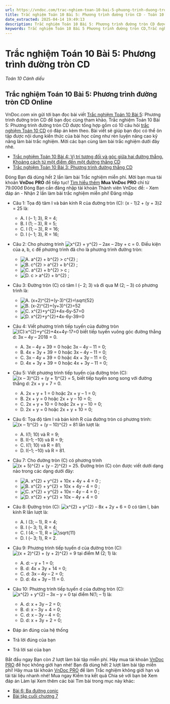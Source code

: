 ```yaml
---
url: https://vndoc.com/trac-nghiem-toan-10-bai-5-phuong-trinh-duong-tron-cd-291442
title: Trắc nghiệm Toán 10 Bài 5: Phương trình đường tròn CD - Toán 10 Cánh diều - VnDoc.com
date_extracted: 2025-04-14 19:49:13
description: Trắc nghiệm Toán 10 Bài 5: Phương trình đường tròn CD được VnDoc.com sưu tầm và xin gửi tới bạn đọc cùng tham khảo.
keywords: Trắc nghiệm Toán 10 Bài 5 Phương trình đường tròn CD,Trắc nghiệm Toán 10 Bài 5,Phương trình đường tròn,trắc nghiệm toán 10,trắc nghiệm toán 10 CD,toán 10,toán 10 Cd,toán 10 bài 5
---
```


# Trắc nghiệm Toán 10 Bài 5: Phương trình đường tròn CD
 _Toán 10 Cánh diều_
## Trắc nghiệm Toán 10 Bài 5: Phương trình đường tròn CD Online
VnDoc.com xin gửi tới bạn đọc bài viết [Trắc nghiệm Toán 10 Bài 5](<https://vndoc.com/trac-nghiem-toan-10-bai-5-phuong-trinh-duong-tron-cd-291442>): Phương trình đường tròn CD để bạn đọc cùng tham khảo.
Trắc nghiệm Toán 10 Bài 5: Phương trình đường tròn CD được tổng hợp gồm có 10 câu hỏi [trắc nghiệm Toán 10 CD](<https://vndoc.com/trac-nghiem-toan-10-cd>) có đáp án kèm theo. Bài viết sẽ giúp bạn đọc có thể ôn tập được nội dung kiến thức của bài học cũng như rèn luyện nâng cao kỹ năng làm bài trắc nghiệm. Mời các bạn cùng làm bài trắc nghiệm dưới đây nhé.
  * [Trắc nghiệm Toán 10 Bài 4: Vị trí tương đối và góc giữa hai đường thẳng. Khoảng cách từ một điểm đến một đường thẳng CD](<https://vndoc.com/trac-nghiem-toan-10-bai-4-vi-tri-tuong-doi-va-goc-giua-hai-duong-thang-khoang-cach-tu-mot-diem-den-mot-duong-thang-cd-291441>)
  * [Trắc nghiệm Toán 10 Bài 3: Phương trình đường thẳng CD](<https://vndoc.com/trac-nghiem-toan-10-bai-3-phuong-trinh-duong-thang-cd-291135>)

Đóng
Bạn đã dùng hết 2 lần làm bài Trắc nghiệm miễn phí. Mời bạn mua tài khoản **VnDoc PRO** để tiếp tục\! [Tìm hiểu thêm](</pro>)
**Mua VnDoc PRO** chỉ từ 79.000đ
Đóng
Bạn cần đăng nhập tài khoản Thành viên VnDoc để:
\- Xem đáp án
\- Nhận 2 lần làm bài trắc nghiệm miễn phí\!
Đăng nhập 
  * Câu 1:
Tọa độ tâm I và bán kính R của đường tròn \(C\): \(x - 1\)2 \+ \(y + 3\)2 = 25 là:
    * A. I \(– 1; 3\), R = 4;
    * B. I \(1; – 3\), R = 5;
    * C. I \(1; – 3\), R = 16;
    * D. I \(– 1; 3\), R = 16;
  * Câu 2:
Cho phương trình ![x^{2} + y^{2} – 2ax – 2by + c = 0](https://tex.vdoc.vn?tex=x%5E%7B2%7D%20%2B%20y%5E%7B2%7D%20%E2%80%93%202ax%20%E2%80%93%202by%20%2B%20c%20%3D%200). Điều kiện của a, b, c để phương trình đã cho là phương trình đường tròn:
    * ![A. a^{2} + b^{2} > c^{2} ;](https://tex.vdoc.vn?tex=A.%20a%5E%7B2%7D%C2%A0%2B%20b%5E%7B2%7D%C2%A0%3E%20c%5E%7B2%7D%20%3B)
    * ![B. c^{2} > a^{2} + b^{2} ;](https://tex.vdoc.vn?tex=B.%20c%5E%7B2%7D%C2%A0%3E%20a%5E%7B2%7D%C2%A0%2B%20b%5E%7B2%7D%20%3B)
    * ![C. a^{2} + b^{2} > c ;](https://tex.vdoc.vn?tex=C.%20a%5E%7B2%7D%C2%A0%2B%20b%5E%7B2%7D%C2%A0%3E%20c%20%3B)
    * ![D. c > a^{2} + b^{2} ;](https://tex.vdoc.vn?tex=D.%20c%20%3E%20a%5E%7B2%7D%C2%A0%2B%20b%5E%7B2%7D%20%3B)
  * Câu 3:
Đường tròn \(C\) có tâm I \(– 2; 3\) và đi qua M \(2; – 3\) có phương trình là:
    * ![A. \(x+2\)^{2}+\(y-3\)^{2}=\\sqrt{52}](https://tex.vdoc.vn?tex=A.%20\(x%2B2\)%5E%7B2%7D%2B\(y-3\)%5E%7B2%7D%3D%5Csqrt%7B52%7D)
    * ![B. \(x-2\)^{2}+\(y+3\)^{2}=52](https://tex.vdoc.vn?tex=B.%20\(x-2\)%5E%7B2%7D%2B\(y%2B3\)%5E%7B2%7D%3D52)
    * ![C. x^{2}+y^{2}+4x-6y-57=0](https://tex.vdoc.vn?tex=C.%20x%5E%7B2%7D%2By%5E%7B2%7D%2B4x-6y-57%3D0)
    * ![D. x^{2}+y^{2}+4x-6y-39=0](https://tex.vdoc.vn?tex=D.%20x%5E%7B2%7D%2By%5E%7B2%7D%2B4x-6y-39%3D0)
  * Câu 4:
Viết phương trình tiếp tuyến của đường tròn![\(C\):x^{2}+y^{2}+4x+4y-17=0](https://tex.vdoc.vn?tex=\(C\)%3Ax%5E%7B2%7D%2By%5E%7B2%7D%2B4x%2B4y-17%3D0) biết tiếp tuyến vuông góc đường thẳng d: 3x – 4y – 2018 = 0.
    * A. 3x – 4y + 39 = 0 hoặc 3x – 4y – 11 = 0;
    * B. 4x + 3y + 39 = 0 hoặc 3x – 4y – 11 = 0;
    * C. 3x – 4y + 39 = 0 hoặc 4x + 3y – 11 = 0;
    * D. 4x + 3y + 39 = 0 hoặc 4x + 3y – 11 = 0;
  * Câu 5:
Viết phương trình tiếp tuyến của đường tròn \(C\): ![\(x – 3\)^{2} + \(y + 1\)^{2} = 5](https://tex.vdoc.vn?tex=\(x%20%E2%80%93%203\)%5E%7B2%7D%20%2B%20\(y%20%2B%201\)%5E%7B2%7D%20%3D%205), biết tiếp tuyến song song với đường thẳng d: 2x + y + 7 = 0.
    * A. 2x + y + 1 = 0 hoặc 2x + y – 1 = 0;
    * B. 2x + y = 0 hoặc 2x + y – 10 = 0;
    * C. 2x + y + 10 = 0 hoặc 2x + y – 10 = 0;
    * D. 2x + y = 0 hoặc 2x + y + 10 = 0;
  * Câu 6:
Tọa độ tâm I và bán kính R của đường tròn có phương trình: ![\(x – 1\)^{2} + \(y – 10\)^{2} = 81](https://tex.vdoc.vn?tex=\(x%20%E2%80%93%201\)%5E%7B2%7D%20%2B%20\(y%20%E2%80%93%2010\)%5E%7B2%7D%20%3D%2081) lần lượt là:
    * A. I\(1; 10\) và R = 9;
    * B. I\(–1; –10\) và R = 9;
    * C. I\(1; 10\) và R = 81;
    * D. I\(–1; –10\) và R = 81.
  * Câu 7:
Cho đường tròn \(C\) có phương trình ![\(x + 5\)^{2} + \(y – 2\)^{2} = 25](https://tex.vdoc.vn?tex=\(x%20%2B%205\)%5E%7B2%7D%20%2B%20\(y%20%E2%80%93%202\)%5E%7B2%7D%20%3D%2025). Đường tròn \(C\) còn được viết dưới dạng nào trong các dạng dưới đây:
    * ![A. x^{2} + y^{2} + 10x + 4y + 4 = 0 ;](https://tex.vdoc.vn?tex=A.%20x%5E%7B2%7D%20%2B%20y%5E%7B2%7D%20%2B%2010x%20%2B%204y%20%2B%204%20%3D%200%20%3B)
    * ![B. x^{2} + y^{2} + 10x + 4y – 4 = 0 ;](https://tex.vdoc.vn?tex=B.%20x%5E%7B2%7D%20%2B%20y%5E%7B2%7D%20%2B%2010x%20%2B%204y%20%E2%80%93%204%20%3D%200%20%3B)
    * ![C. x^{2} + y^{2} + 10x – 4y – 4 = 0 ;](https://tex.vdoc.vn?tex=C.%20x%5E%7B2%7D%20%2B%20y%5E%7B2%7D%20%2B%2010x%20%E2%80%93%204y%20%E2%80%93%204%20%3D%200%20%3B)
    * ![D. x^{2} + y^{2} + 10x – 4y + 4 = 0](https://tex.vdoc.vn?tex=D.%20x%5E%7B2%7D%20%2B%20y%5E%7B2%7D%20%2B%2010x%20%E2%80%93%204y%20%2B%204%20%3D%200)
  * Câu 8:
Đường tròn \(C\): ![x^{2} + y^{2} – 8x + 2y + 6 = 0](https://tex.vdoc.vn?tex=x%5E%7B2%7D%20%2B%20y%5E%7B2%7D%20%E2%80%93%208x%20%2B%202y%20%2B%206%20%3D%200) có tâm I, bán kính R lần lượt là:
    * A. I \(3; – 1\), R = 4;
    * B. I \(– 3; 1\), R = 4;
    * C. I \(4; – 1\), R = ![\\sqrt{11}](https://tex.vdoc.vn?tex=%5Csqrt%7B11%7D)
    * D. I \(– 3; 1\), R = 2.
  * Câu 9:
Phương trình tiếp tuyến d của đường tròn \(C\): ![\(x + 2\)^{2} + \(y + 2\)^{2} = 9](https://tex.vdoc.vn?tex=\(x%20%2B%202\)%5E%7B2%7D%20%2B%20\(y%20%2B%202\)%5E%7B2%7D%20%3D%209) tại điểm M \(2; 1\) là:
    * A. d: – y + 1 = 0;
    * B. d: 4x + 3y + 14 = 0;
    * C. d: 3x – 4y – 2 = 0;
    * D. d: 4x + 3y – 11 = 0.
  * Câu 10:
Phương trình tiếp tuyến d của đường tròn \(C\): ![x^{2} + y^{2} – 3x – y = 0](https://tex.vdoc.vn?tex=x%5E%7B2%7D%20%2B%20y%5E%7B2%7D%20%E2%80%93%203x%20%E2%80%93%20y%20%3D%200) tại điểm N\(1; – 1\) là:
    * A. d: x + 3y – 2 = 0;
    * B. d: x – 3y + 4 = 0;
    * C. d: x – 3y – 4 = 0;
    * D. d: x + 3y + 2 = 0;

  * Đáp án đúng của hệ thống
  * Trả lời đúng của bạn
  * Trả lời sai của bạn

Bắt đầu ngay
Bạn còn _2_ lượt làm bài tập miễn phí. Hãy mua tài khoản [VnDoc PRO](</pro>) để học không giới hạn nhé\!  Bạn đã dùng hết 2 lượt làm bài tập miễn phí\! Hãy mua tài khoản [VnDoc PRO](</pro>) để làm Trắc nghiệm không giới hạn và tải tài liệu nhanh nhé\!  Mua ngay
Kiểm tra kết quả Chia sẻ với bạn bè Xem đáp án Làm lại
Xem thêm các bài Tìm bài trong mục này khác:
  * [Bài 6: Ba đường conic](</trac-nghiem-toan-10-bai-6-ba-duong-conic-cd-291445>)
  * [Bài tập cuối chương 7](</trac-nghiem-toan-10-bai-tap-cuoi-chuong-7-cd-291448>)


